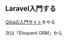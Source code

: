 ## Laravel入門する
[Qiitaの入門サイト](https://qiita.com/sano1202/items/6021856b70e4f8d3dc3d)をやる

次は「Eloquent ORM」から